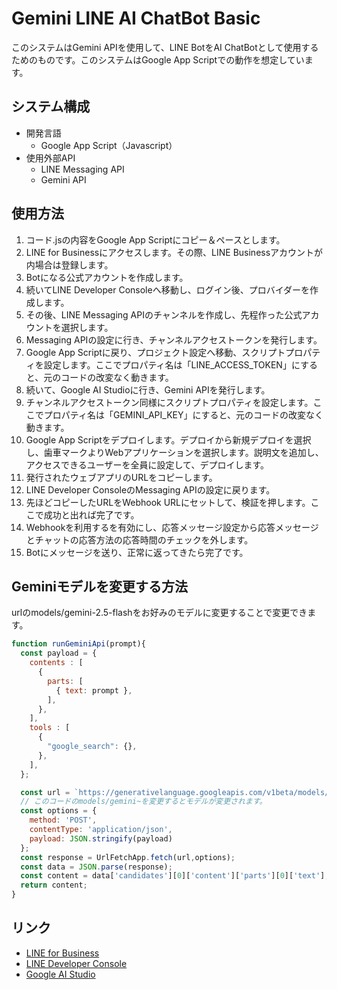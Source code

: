 # Gemini LINE AI ChatBot Basic
このシステムはGemini APIを使用して、LINE BotをAI ChatBotとして使用するためのものです。このシステムはGoogle App Scriptでの動作を想定しています。

## システム構成
* 開発言語
  * Google App Script（Javascript）
* 使用外部API
  * LINE Messaging API
  * Gemini API

## 使用方法
1. コード.jsの内容をGoogle App Scriptにコピー＆ペースとします。
2. LINE for Businessにアクセスします。その際、LINE Businessアカウントが内場合は登録します。
3. Botになる公式アカウントを作成します。
4. 続いてLINE Developer Consoleへ移動し、ログイン後、プロバイダーを作成します。
5. その後、LINE Messaging APIのチャンネルを作成し、先程作った公式アカウントを選択します。
6. Messaging APIの設定に行き、チャンネルアクセストークンを発行します。
7. Google App Scriptに戻り、プロジェクト設定へ移動、スクリプトプロパティを設定します。ここでプロパティ名は「LINE_ACCESS_TOKEN」にすると、元のコードの改変なく動きます。
8. 続いて、Google AI Studioに行き、Gemini APIを発行します。
9. チャンネルアクセストークン同様にスクリプトプロパティを設定します。ここでプロパティ名は「GEMINI_API_KEY」にすると、元のコードの改変なく動きます。
10. Google App Scriptをデプロイします。デプロイから新規デプロイを選択し、歯車マークよりWebアプリケーションを選択します。説明文を追加し、アクセスできるユーザーを全員に設定して、デプロイします。
11. 発行されたウェブアプリのURLをコピーします。
12. LINE Developer ConsoleのMessaging APIの設定に戻ります。
13. 先ほどコピーしたURLをWebhook URLにセットして、検証を押します。ここで成功と出れば完了です。
14. Webhookを利用するを有効にし、応答メッセージ設定から応答メッセージとチャットの応答方法の応答時間のチェックを外します。
15. Botにメッセージを送り、正常に返ってきたら完了です。

## Geminiモデルを変更する方法

urlのmodels/gemini-2.5-flashをお好みのモデルに変更することで変更できます。

```javascript
function runGeminiApi(prompt){
  const payload = {
    contents : [
      {
        parts: [
          { text: prompt },
        ],
      },
    ],
    tools : [
      {
        "google_search": {},
      },
    ],
  };

  const url = `https://generativelanguage.googleapis.com/v1beta/models/gemini-2.5-flash:generateContent?key=${GEMINI_API_KEY}`;
  // このコードのmodels/gemini~を変更するとモデルが変更されます。
  const options = {
    method: 'POST',
    contentType: 'application/json',
    payload: JSON.stringify(payload)
  };
  const response = UrlFetchApp.fetch(url,options);
  const data = JSON.parse(response);
  const content = data['candidates'][0]['content']['parts'][0]['text'];
  return content;
}
```

## リンク
* [LINE for Business](https://manager.line.biz/)
* [LINE Developer Console](https://developers.line.biz/console/)
* [Google AI Studio](https://aistudio.google.com)